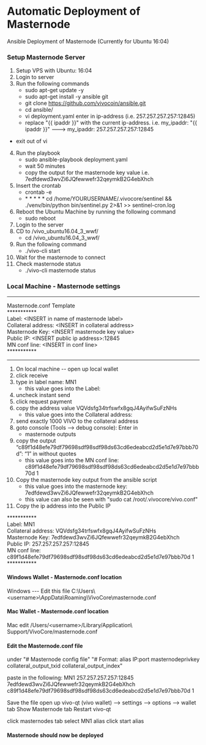 # Automatic Deployment of Masternode 

Ansible Deployment of Masternode (Currently for Ubuntu 16:04)

### Setup Masternode Server
1. Setup VPS with Ubuntu: 16:04
2. Login to server
3. Run the following commands
    -  sudo apt-get update -y
   -   sudo apt-get install -y ansible git
   -   git clone https://github.com/vivocoin/ansible.git
    -  cd ansible/
    -  vi deployment.yaml enter in ip-address (i.e. 257.257.257.257:12845)
     - replace "{{ ipaddr }}" with the current ip-address. i.e. my_ipaddr: "{{ ipaddr }}" ---> my_ipaddr: 257.257.257.257:12845
  -    exit out of vi
4. Run the playbook
     - sudo ansible-playbook deployment.yaml
    -  wait 50 minutes
    -  copy the output for the masternode key value i.e. 7edfdewd3wvZi6JQfewwefr32qeymkB2G4ebXhch
5. Insert the crontab
    -  crontab -e
    -  \* * * * * cd /home/YOURUSERNAME/.vivocore/sentinel && ./venv/bin/python bin/sentinel.py 2>&1 >> sentinel-cron.log
6. Reboot the Ubuntu Machine by running the following command
    -  sudo reboot
7. Login to the server
8. CD to /vivo_ubuntu16.04_3_wwf/
     - cd /vivo_ubuntu16.04_3_wwf/
9. Run the following command
   -   ./vivo-cli start
10. Wait for the masternode to connect
11. Check masternode status
    -  ./vivo-cli masternode status


### Local Machine - Masternode settings 
-------

Masternode.conf Template <br/>
*********** <br/>
Label: \<INSERT in name of masternode label> <br/>
Collateral address: \<INSERT in collateral address> <br/>
Masternode Key: \<INSERT masternode key value> <br/>
Public IP: \<INSERT public ip address>:12845 <br/>
MN conf line: \<INSERT in conf line> <br/>
*********** <br/>

----

1. On local machine -- open up local wallet
2. click receive
3. type in label name: MN1
     - this value goes into the Label: 
4. uncheck instant send
5. click request payment
6. copy the address value VQVdsfg34trfswfx8gqJ4AyifwSuFzNHs
    -  this value goes into the Collateral address: 
8. send exactly 1000 VIVO to the collateral address
9. goto console (Tools --> debug console): Enter in
     - masternode outputs
10. copy the output “c89f1d48efe79df79698sdf98sdf98ds63cd6edeabcd2d5e1d7e97bbb70d”: “1” in without quotes
     - this value goes into the MN conf line: c89f1d48efe79df79698sdf98sdf98ds63cd6edeabcd2d5e1d7e97bbb70d 1
11. Copy the masternode key output from the ansible script 
    -  this value goes into the masternode key: 7edfdewd3wvZi6JQfewwefr32qeymkB2G4ebXhch
    - this value can also be seen with "sudo cat /root/.vivocore/vivo.conf"
12. Copy the ip address into the Public IP

*********** <br/>
Label: MN1 <br/>
Collateral address: VQVdsfg34trfswfx8gqJ4AyifwSuFzNHs <br/>
Masternode Key: 7edfdewd3wvZi6JQfewwefr32qeymkB2G4ebXhch <br/>
Public IP: 257.257.257.257:12845 <br/>
MN conf line: c89f1d48efe79df79698sdf98sdf98ds63cd6edeabcd2d5e1d7e97bbb70d 1 <br/>
*********** <br/>


#### Windows Wallet - Masternode.conf location
Windows --- Edit this file
C:\Users\ \<username>\AppData\Roaming\VivoCore\masternode.conf

#### Mac Wallet - Masternode.conf location
Mac
edit /Users/\<username>/Library/Application\ Support/VivoCore/masternode.conf

#### Edit the Masternode.conf file
under 
"# Masternode config file"
"# Format: alias IP:port masternodeprivkey collateral_output_txid collateral_output_index"

paste in the following:
MN1 257.257.257.257:12845 7edfdewd3wvZi6JQfewwefr32qeymkB2G4ebXhch c89f1d48efe79df79698sdf98sdf98ds63cd6edeabcd2d5e1d7e97bbb70d 1

Save the file
open up vivo-qt (vivo wallet) --> settings --> options --> wallet tab
Show Masternode tab
Restart vivo-qt

click masternodes tab
select MN1 alias
click start alias

#### Masternode should now be deployed
